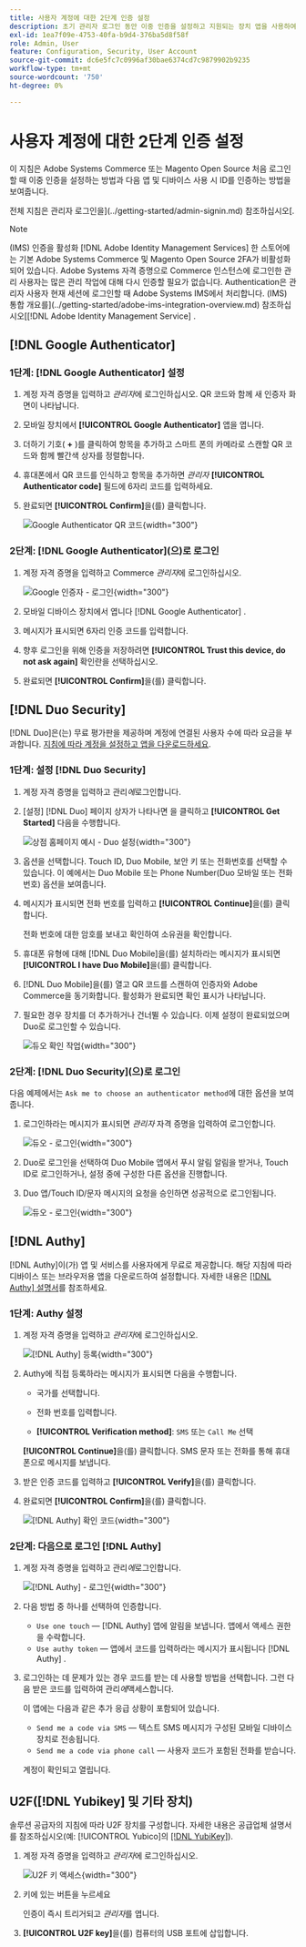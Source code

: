 ```yaml
---
title: 사용자 계정에 대한 2단계 인증 설정
description: 초기 관리자 로그인 동안 이중 인증을 설정하고 지원되는 장치 앱을 사용하여 ID를 인증하는 방법을 알아봅니다.
exl-id: 1ea7f09e-4753-40fa-b9d4-376ba5d8f58f
role: Admin, User
feature: Configuration, Security, User Account
source-git-commit: dc6e5fc7c0996af30bae6374cd7c9879902b9235
workflow-type: tm+mt
source-wordcount: '750'
ht-degree: 0%

---
```


# 사용자 계정에 대한 2단계 인증 설정

이 지침은 Adobe Systems Commerce 또는 Magento Open Source 처음 로그인할 때 이중 인증을 설정하는 방법과 다음 앱 및 디바이스 사용 시 ID를 인증하는 방법을 보여줍니다.

전체 지침은 관리자 로그인을](../getting-started/admin-signin.md) 참조하십시오[.

>[!NOTE]
>
>(IMS) 인증을 활성화 [!DNL Adobe Identity Management Services] 한 스토어에는 기본 Adobe Systems Commerce 및 Magento Open Source 2FA가 비활성화되어 있습니다. Adobe Systems 자격 증명으로 Commerce 인스턴스에 로그인한 관리 사용자는 많은 관리 작업에 대해 다시 인증할 필요가 없습니다. Authentication은 관리자 사용자 현재 세션에 로그인할 때 Adobe Systems IMS에서 처리합니다. (IMS) 통합 개요를](../getting-started/adobe-ims-integration-overview.md) 참조하십시오[[!DNL Adobe Identity Management Service] .

## [!DNL Google Authenticator]

### 1단계: [!DNL Google Authenticator] 설정

1. 계정 자격 증명을 입력하고 _관리자_&#x200B;에 로그인하십시오. QR 코드와 함께 새 인증자 화면이 나타납니다.

1. 모바일 장치에서 **[!UICONTROL Google Authenticator]** 앱을 엽니다.

1. 더하기 기호( **+** )를 클릭하여 항목을 추가하고 스마트 폰의 카메라로 스캔할 QR 코드와 함께 빨간색 상자를 정렬합니다.

1. 휴대폰에서 QR 코드를 인식하고 항목을 추가하면 _관리자_ **[!UICONTROL Authenticator code]** 필드에 6자리 코드를 입력하세요.

1. 완료되면 **[!UICONTROL Confirm]**&#x200B;을(를) 클릭합니다.

   ![Google Authenticator QR 코드](./assets/storefront-2fa-google-qrcode.png){width="300"}

### 2단계: [!DNL Google Authenticator]&#x200B;(으)로 로그인

1. 계정 자격 증명을 입력하고 Commerce _관리자_&#x200B;에 로그인하십시오.

   ![Google 인증자 - 로그인](./assets/storefront-2fa-google-code.png){width="300"}

1. 모바일 디바이스 장치에서 엽니다 [!DNL Google Authenticator] .

1. 메시지가 표시되면 6자리 인증 코드를 입력합니다.

1. 향후 로그인을 위해 인증을 저장하려면 **[!UICONTROL Trust this device, do not ask again]** 확인란을 선택하십시오.

1. 완료되면 **[!UICONTROL Confirm]**&#x200B;을(를) 클릭합니다.

## [!DNL Duo Security]

[!DNL Duo]은(는) 무료 평가판을 제공하며 계정에 연결된 사용자 수에 따라 요금을 부과합니다. [지침에 따라 계정을 설정하고 앱을 다운로드하세요](https://duo.com/product/multi-factor-authentication-mfa/duo-mobile-app).

### 1단계: 설정 [!DNL Duo Security]

1. 계정 자격 증명을 입력하고 관리&#x200B;_에_&#x200B;로그인합니다.

1. [설정] [!DNL Duo] 페이지 상자가 나타나면 을 클릭하고 **[!UICONTROL Get Started]** 다음을 수행합니다.

   ![상점 홈페이지 예시 - Duo 설정](./assets/storefront-2fa-duo-setup-options.png){width="300"}

1. 옵션을 선택합니다. Touch ID, Duo Mobile, 보안 키 또는 전화번호를 선택할 수 있습니다. 이 예에서는 Duo Mobile 또는 Phone Number(Duo 모바일 또는 전화 번호) 옵션을 보여줍니다.

1. 메시지가 표시되면 전화 번호를 입력하고 **[!UICONTROL Continue]**&#x200B;을(를) 클릭합니다.

   전화 번호에 대한 암호를 보내고 확인하여 소유권을 확인합니다.

1. 휴대폰 유형에 대해 [!DNL Duo Mobile]을(를) 설치하라는 메시지가 표시되면 **[!UICONTROL I have Duo Mobile]**&#x200B;을(를) 클릭합니다.

1. [!DNL Duo Mobile]을(를) 열고 QR 코드를 스캔하여 인증자와 Adobe Commerce을 동기화합니다. 활성화가 완료되면 확인 표시가 나타납니다.

1. 필요한 경우 장치를 더 추가하거나 건너뛸 수 있습니다. 이제 설정이 완료되었으며 Duo로 로그인할 수 있습니다.

   ![듀오 확인 작업](./assets/storefront-2fa-duo-setup-complete.png){width="300"}

### 2단계: [!DNL Duo Security]&#x200B;(으)로 로그인

다음 예제에서는 `Ask me to choose an authenticator method`에 대한 옵션을 보여 줍니다.

1. 로그인하라는 메시지가 표시되면 _관리자_ 자격 증명을 입력하여 로그인합니다.

   ![듀오 - 로그인](./assets/storefront-2fa-duo-auth.png){width="300"}

1. Duo로 로그인을 선택하여 Duo Mobile 앱에서 푸시 알림 알림을 받거나, Touch ID로 로그인하거나, 설정 중에 구성한 다른 옵션을 진행합니다.

1. Duo 앱/Touch ID/문자 메시지의 요청을 승인하면 성공적으로 로그인됩니다.

   ![듀오 - 로그인](./assets/storefront-2fa-duo-success.png){width="300"}

## [!DNL Authy]

[!DNL Authy]이(가) 앱 및 서비스를 사용자에게 무료로 제공합니다. 해당 지침에 따라 디바이스 또는 브라우저용 앱을 다운로드하여 설정합니다. 자세한 내용은 [[!DNL Authy] 설명서](https://authy.com/features/setup/)를 참조하세요.

### 1단계: Authy 설정

1. 계정 자격 증명을 입력하고 _관리자_&#x200B;에 로그인하십시오.

   ![[!DNL Authy] 등록](./assets/storefront-2fa-authy-auth.png){width="300"}

1. Authy에 직접 등록하라는 메시지가 표시되면 다음을 수행합니다.

   - 국가를 선택합니다.

   - 전화 번호를 입력합니다.

   - **[!UICONTROL Verification method]**: `SMS` 또는 `Call Me` 선택

   **[!UICONTROL Continue]**&#x200B;을(를) 클릭합니다. SMS 문자 또는 전화를 통해 휴대폰으로 메시지를 보냅니다.

1. 받은 인증 코드를 입력하고 **[!UICONTROL Verify]**&#x200B;을(를) 클릭합니다.

1. 완료되면 **[!UICONTROL Confirm]**&#x200B;을(를) 클릭합니다.

   ![[!DNL Authy] 확인 코드](./assets/storefront-2fa-authy-verify.png){width="300"}

### 2단계: 다음으로 로그인 [!DNL Authy]

1. 계정 자격 증명을 입력하고 관리&#x200B;_에_&#x200B;로그인합니다.

   ![[!DNL Authy] - 로그인](./assets/storefront-2fa-authy-access.png){width="300"}

1. 다음 방법 중 하나를 선택하여 인증합니다.

   - `Use one touch` — [!DNL Authy] 앱에 알림을 보냅니다. 앱에서 액세스 권한을 수락합니다.
   - `Use authy token` — 앱에서 코드를 입력하라는 메시지가 표시됩니다 [!DNL Authy] .

1. 로그인하는 데 문제가 있는 경우 코드를 받는 데 사용할 방법을 선택합니다. 그런 다음 받은 코드를 입력하여 관리&#x200B;_에_&#x200B;액세스합니다.

   이 앱에는 다음과 같은 추가 응급 상황이 포함되어 있습니다.

   - `Send me a code via SMS` — 텍스트 SMS 메시지가 구성된 모바일 디바이스 장치로 전송됩니다.
   - `Send me a code via phone call` — 사용자 코드가 포함된 전화를 받습니다.

   계정이 확인되고 열립니다.

## U2F([!DNL Yubikey] 및 기타 장치)

솔루션 공급자의 지침에 따라 U2F 장치를 구성합니다. 자세한 내용은 공급업체 설명서를 참조하십시오(예: [!UICONTROL Yubico]의 [[!DNL YubiKey]](https://support.yubico.com/hc/en-us/articles/360013790339-Getting-Started-with-Your-YubiKey)).

1. 계정 자격 증명을 입력하고 _관리자_&#x200B;에 로그인하십시오.

   ![U2F 키 액세스](./assets/storefront-2fa-u2f.png){width="300"}

1. 키에 있는 버튼을 누르세요

   인증이 즉시 트리거되고 _관리자_&#x200B;를 엽니다.

1. **[!UICONTROL U2F key]**&#x200B;을(를) 컴퓨터의 USB 포트에 삽입합니다.
